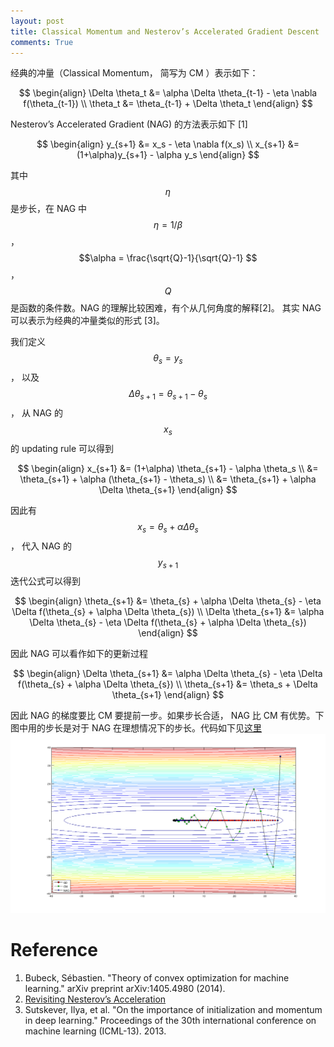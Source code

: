 ```yaml
---
layout: post
title: Classical Momentum and Nesterov’s Accelerated Gradient Descent
comments: True
---
```



经典的冲量（Classical Momentum， 简写为 CM ）表示如下：

$$
\begin{align}
\Delta \theta_t &= \alpha \Delta \theta_{t-1} - \eta \nabla f(\theta_{t-1}) \\
\theta_t &= \theta_{t-1} + \Delta \theta_t
\end{align}
$$

Nesterov’s Accelerated Gradient (NAG) 的方法表示如下 [1]

$$
\begin{align}
y_{s+1} &= x_s - \eta \nabla f(x_s) \\
x_{s+1} &= (1+\alpha)y_{s+1} - \alpha y_s
\end{align}
$$

其中 $$ \eta $$ 是步长，在 NAG 中 $$ \eta = 1/\beta$$， $$\alpha = \frac{\sqrt{Q}-1}{\sqrt{Q}-1} $$， $$ Q$$ 是函数的条件数。NAG 的理解比较困难，有个从几何角度的解释[2]。 其实 NAG 可以表示为经典的冲量类似的形式 [3]。


我们定义 $$ \theta_s = y_s$$， 以及 $$ \Delta \theta_{s+1} = \theta_{s+1} - \theta_s$$， 从 NAG 的 $$ x_s$$ 的 updating rule 可以得到

$$
\begin{align}
x_{s+1} &= (1+\alpha) \theta_{s+1} - \alpha \theta_s \\
&= \theta_{s+1} + \alpha (\theta_{s+1} - \theta_s) \\
&= \theta_{s+1} + \alpha \Delta \theta_{s+1}
\end{align}
$$

因此有 $$x_{s} = \theta_{s} + \alpha \Delta \theta_{s}$$， 代入 NAG 的 $$ y_{s+1}$$ 迭代公式可以得到

$$
\begin{align}
 \theta_{s+1} &= \theta_{s} + \alpha \Delta \theta_{s} - \eta \Delta f(\theta_{s} + \alpha \Delta \theta_{s}) \\
 \Delta \theta_{s+1} &= \alpha \Delta \theta_{s} - \eta \Delta f(\theta_{s} + \alpha \Delta \theta_{s})
\end{align}
$$

因此 NAG 可以看作如下的更新过程

$$
\begin{align}
\Delta \theta_{s+1} &= \alpha \Delta \theta_{s} - \eta \Delta f(\theta_{s} + \alpha \Delta \theta_{s}) \\
\theta_{s+1} &=  \theta_s + \Delta \theta_{s+1} 
\end{align}
$$

因此 NAG 的梯度要比 CM 要提前一步。如果步长合适， NAG 比 CM 有优势。下图中用的步长是对于 NAG 在理想情况下的步长。代码如下见[这里](https://gist.github.com/cswhjiang/676b410a975b65761e8d)
![nag和cm的比较](figures/gd_cm_nag_my.png)




# Reference
1. Bubeck, Sébastien. "Theory of convex optimization for machine learning." arXiv preprint arXiv:1405.4980 (2014).
2. [Revisiting Nesterov’s Acceleration](https://blogs.princeton.edu/imabandit/2015/06/30/revisiting-nesterovs-acceleration/)
3. Sutskever, Ilya, et al. "On the importance of initialization and momentum in deep learning." Proceedings of the 30th international conference on machine learning (ICML-13). 2013.
